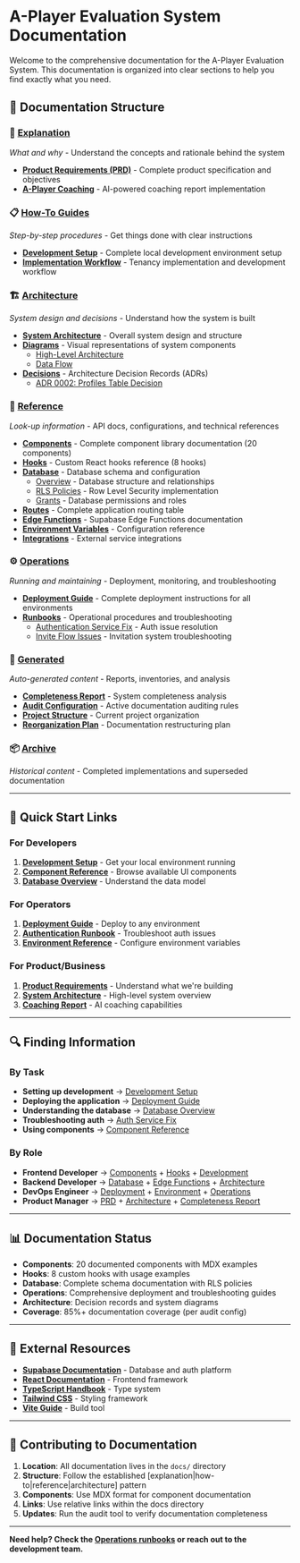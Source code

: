 # A-Player Evaluation System Documentation

Welcome to the comprehensive documentation for the A-Player Evaluation System. This documentation is organized into clear sections to help you find exactly what you need.

## 📁 Documentation Structure

### 🎯 [Explanation](./explanation/)
*What and why* - Understand the concepts and rationale behind the system
- **[Product Requirements (PRD)](./explanation/PRD.md)** - Complete product specification and objectives
- **[A-Player Coaching](./explanation/A-Player-Coaching.md)** - AI-powered coaching report implementation

### 📋 [How-To Guides](./how-to/)
*Step-by-step procedures* - Get things done with clear instructions
- **[Development Setup](./how-to/development.md)** - Complete local development environment setup
- **[Implementation Workflow](./how-to/workflow.md)** - Tenancy implementation and development workflow

### 🏗️ [Architecture](./architecture/)
*System design and decisions* - Understand how the system is built
- **[System Architecture](./architecture/ARCHITECTURE.md)** - Overall system design and structure
- **[Diagrams](./architecture/diagrams/)** - Visual representations of system components
  - [High-Level Architecture](./architecture/diagrams/high-level.mmd)
  - [Data Flow](./architecture/diagrams/data-flow.mmd)
- **[Decisions](./architecture/decisions/)** - Architecture Decision Records (ADRs)
  - [ADR 0002: Profiles Table Decision](./architecture/decisions/0002-profiles-table-decision.md)

### 📖 [Reference](./reference/)
*Look-up information* - API docs, configurations, and technical references
- **[Components](./reference/components/)** - Complete component library documentation (20 components)
- **[Hooks](./reference/hooks/)** - Custom React hooks reference (8 hooks)
- **[Database](./reference/db/)** - Database schema and configuration
  - [Overview](./reference/db/overview.md) - Database structure and relationships
  - [RLS Policies](./reference/db/rls-policies.md) - Row Level Security implementation
  - [Grants](./reference/db/grants.md) - Database permissions and roles
- **[Routes](./reference/routes.md)** - Complete application routing table
- **[Edge Functions](./reference/edge-functions.md)** - Supabase Edge Functions documentation
- **[Environment Variables](./reference/env.md)** - Configuration reference
- **[Integrations](./reference/integrations.md)** - External service integrations

### ⚙️ [Operations](./ops/)
*Running and maintaining* - Deployment, monitoring, and troubleshooting
- **[Deployment Guide](./ops/deployment.md)** - Complete deployment instructions for all environments
- **[Runbooks](./ops/runbooks/)** - Operational procedures and troubleshooting
  - [Authentication Service Fix](./ops/runbooks/auth-service-fix.md) - Auth issue resolution
  - [Invite Flow Issues](./ops/runbooks/invite-flow-issues.md) - Invitation system troubleshooting

### 🤖 [Generated](._generated/)
*Auto-generated content* - Reports, inventories, and analysis
- **[Completeness Report](._generated/COMPLETENESS_REPORT.md)** - System completeness analysis
- **[Audit Configuration](._generated/audit.config.json)** - Active documentation auditing rules
- **[Project Structure](._generated/project_structure.md)** - Current project organization
- **[Reorganization Plan](._generated/reorg_plan.json)** - Documentation restructuring plan

### 📦 [Archive](._archive/)
*Historical content* - Completed implementations and superseded documentation

---

## 🚀 Quick Start Links

### For Developers
1. **[Development Setup](./how-to/development.md)** - Get your local environment running
2. **[Component Reference](./reference/components/)** - Browse available UI components
3. **[Database Overview](./reference/db/overview.md)** - Understand the data model

### For Operators
1. **[Deployment Guide](./ops/deployment.md)** - Deploy to any environment
2. **[Authentication Runbook](./ops/runbooks/auth-service-fix.md)** - Troubleshoot auth issues
3. **[Environment Reference](./reference/env.md)** - Configure environment variables

### For Product/Business
1. **[Product Requirements](./explanation/PRD.md)** - Understand what we're building
2. **[System Architecture](./architecture/ARCHITECTURE.md)** - High-level system overview
3. **[Coaching Report](./explanation/A-Player-Coaching.md)** - AI coaching capabilities

---

## 🔍 Finding Information

### By Task
- **Setting up development** → [Development Setup](./how-to/development.md)
- **Deploying the application** → [Deployment Guide](./ops/deployment.md)
- **Understanding the database** → [Database Overview](./reference/db/overview.md)
- **Troubleshooting auth** → [Auth Service Fix](./ops/runbooks/auth-service-fix.md)
- **Using components** → [Component Reference](./reference/components/)

### By Role
- **Frontend Developer** → [Components](./reference/components/) + [Hooks](./reference/hooks/) + [Development](./how-to/development.md)
- **Backend Developer** → [Database](./reference/db/) + [Edge Functions](./reference/edge-functions.md) + [Architecture](./architecture/)
- **DevOps Engineer** → [Deployment](./ops/deployment.md) + [Environment](./reference/env.md) + [Operations](./ops/)
- **Product Manager** → [PRD](./explanation/PRD.md) + [Architecture](./architecture/ARCHITECTURE.md) + [Completeness Report](._generated/COMPLETENESS_REPORT.md)

---

## 📊 Documentation Status

- **Components**: 20 documented components with MDX examples
- **Hooks**: 8 custom hooks with usage examples  
- **Database**: Complete schema documentation with RLS policies
- **Operations**: Comprehensive deployment and troubleshooting guides
- **Architecture**: Decision records and system diagrams
- **Coverage**: 85%+ documentation coverage (per audit config)

---

## 🔗 External Resources

- **[Supabase Documentation](https://supabase.com/docs)** - Database and auth platform
- **[React Documentation](https://react.dev)** - Frontend framework
- **[TypeScript Handbook](https://www.typescriptlang.org/docs/)** - Type system
- **[Tailwind CSS](https://tailwindcss.com/docs)** - Styling framework
- **[Vite Guide](https://vitejs.dev/guide/)** - Build tool

---

## 📝 Contributing to Documentation

1. **Location**: All documentation lives in the `docs/` directory
2. **Structure**: Follow the established [explanation|how-to|reference|architecture] pattern
3. **Components**: Use MDX format for component documentation
4. **Links**: Use relative links within the docs directory
5. **Updates**: Run the audit tool to verify documentation completeness

---

**Need help? Check the [Operations runbooks](./ops/runbooks/) or reach out to the development team.**